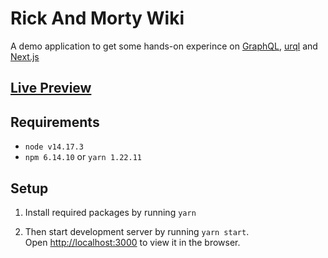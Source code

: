 # Rick And Morty Wiki
A demo application to get some hands-on experince on [GraphQL](https://graphql.org/), [urql](https://formidable.com/open-source/urql/) and [Next.js](https://nextjs.org/)

## [Live Preview](https://ricknmortywiki.vercel.app/)

## Requirements
- `node v14.17.3`
- `npm 6.14.10` or `yarn 1.22.11`

## Setup
1. Install required packages by running
  `yarn`

2. Then start development server by running
  `yarn start`.  
  Open [http://localhost:3000](http://localhost:3000) to view it in the browser.
